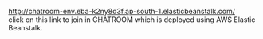 http://chatroom-env.eba-k2ny8d3f.ap-south-1.elasticbeanstalk.com/<br>
click on this link to join in CHATROOM which is deployed using AWS Elastic Beanstalk.
